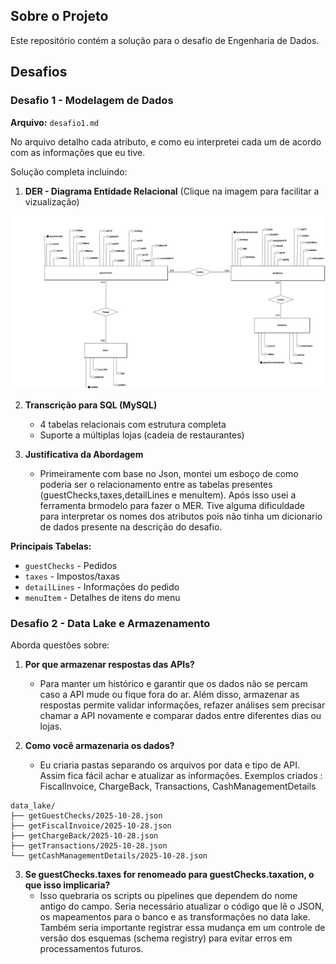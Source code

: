 ##  Sobre o Projeto

Este repositório contém a solução para o desafio de Engenharia de Dados.

##  Desafios

### Desafio 1 - Modelagem de Dados
**Arquivo:** `desafio1.md`

No arquivo detalho cada atributo, e como eu interpretei cada um de acordo com as informações que eu tive.

Solução completa incluindo:

1. **DER - Diagrama Entidade Relacional** (Clique na imagem para facilitar a vizualização)

![MER - Modelo Entidade Relacional](/image.png)

2. **Transcrição para SQL (MySQL)**
   - 4 tabelas relacionais com estrutura completa
   - Suporte a múltiplas lojas (cadeia de restaurantes)

3. **Justificativa da Abordagem**
    - Primeiramente com base no Json, montei um esboço de como poderia ser o relacionamento entre as tabelas presentes (guestChecks,taxes,detailLines e menuItem). Após isso usei a ferramenta brmodelo para fazer o MER. Tive alguma dificuldade para interpretar os nomes dos atributos pois não tinha um dicionario de dados presente na descrição do desafio.

**Principais Tabelas:**
- `guestChecks` - Pedidos
- `taxes` - Impostos/taxas
- `detailLines` - Informações do pedido
- `menuItem` - Detalhes de itens do menu


### Desafio 2 - Data Lake e Armazenamento

Aborda questões sobre:

1. **Por que armazenar respostas das APIs?**

    - Para manter um histórico e garantir que os dados não se percam caso a API mude ou fique fora do ar. Além disso, armazenar as respostas permite validar informações, refazer análises sem precisar chamar a API novamente e comparar dados entre diferentes dias ou lojas.

2. **Como você armazenaria os dados?**

   - Eu criaria pastas separando os arquivos por data e tipo de API. Assim fica fácil achar e atualizar as informações.
     Exemplos criados : FiscalInvoice, ChargeBack, Transactions, CashManagementDetails
```
data_lake/
├── getGuestChecks/2025-10-28.json
├── getFiscalInvoice/2025-10-28.json
├── getChargeBack/2025-10-28.json
├── getTransactions/2025-10-28.json
└── getCashManagementDetails/2025-10-28.json
```

3. **Se guestChecks.taxes for renomeado para guestChecks.taxation, o que isso implicaria?**
   - Isso quebraria os scripts ou pipelines que dependem do nome antigo do campo. Seria necessário atualizar o código que lê o JSON, os mapeamentos para o banco e as transformações no data lake. Também seria importante registrar essa mudança em um controle de versão dos esquemas (schema registry) para evitar erros em processamentos futuros.

